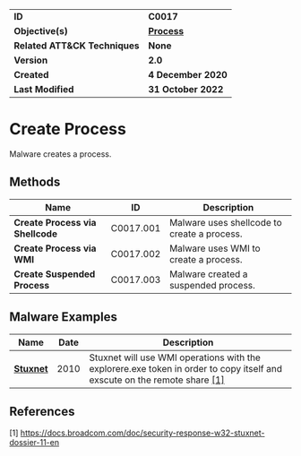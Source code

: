 <table>
<tr>
<td><b>ID</b></td>
<td><b>C0017</b></td>
</tr>
<tr>
<td><b>Objective(s)</b></td>
<td><b><a href="../process">Process</a></b></td>
</tr>
<tr>
<td><b>Related ATT&CK Techniques</b></td>
<td><b>None</b></td>
</tr>
<tr>
<td><b>Version</b></td>
<td><b>2.0</b></td>
</tr>
<tr>
<td><b>Created</b></td>
<td><b>4 December 2020</b></td>
</tr>
<tr>
<td><b>Last Modified</b></td>
<td><b>31 October 2022</b></td>
</tr>
</table>


Create Process
==============
Malware creates a process. 

Methods
-------
|Name|ID|Description|
|---|---|---|
|**Create Process via Shellcode**|C0017.001|Malware uses shellcode to create a process.|
|**Create Process via WMI**|C0017.002|Malware uses WMI to create a process.|
|**Create Suspended Process**|C0017.003|Malware created a suspended process.|


Malware Examples
----------------
|Name|Date|Description|
|---|---|---|
|[**Stuxnet**](../xample-malware/stuxnet.md)|2010|Stuxnet will use WMI operations with the explorere.exe token in order to copy itself and exscute on the remote share  [[1]](#1)|


References
----------
<a name="1">[1]</a> https://docs.broadcom.com/doc/security-response-w32-stuxnet-dossier-11-en

